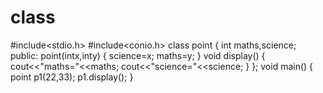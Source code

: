 # class
#include<stdio.h>
#include<conio.h>
class point
{
int maths,science;
public:
point(intx,inty)
{
science=x;
maths=y;
}
void display()
{
cout<<"maths="<<maths;
cout<<"science="<<science;
}
};
void main()
{
point p1(22,33);
p1.display();
}

